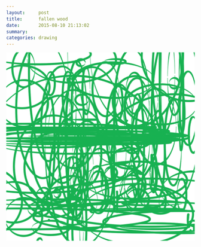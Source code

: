 ```yaml
---
layout:     post
title:      fallen wood
date:       2015-08-10 21:13:02
summary:    
categories: drawing
---
```

![fallen wood](/images/_diary/fallen-wood.png "They are so green.")